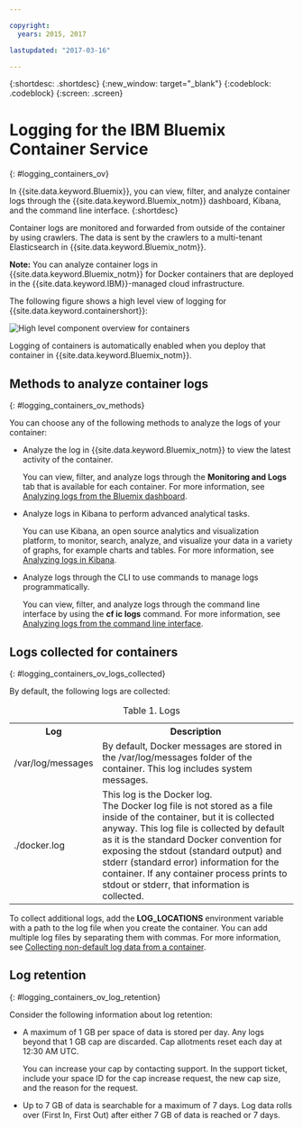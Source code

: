 ```yaml
---

copyright:
  years: 2015, 2017

lastupdated: "2017-03-16"

---
```



{:shortdesc: .shortdesc}
{:new_window: target="_blank"}
{:codeblock: .codeblock}
{:screen: .screen}


# Logging for the IBM Bluemix Container Service
{: #logging_containers_ov}

In {{site.data.keyword.Bluemix}}, you can view, filter, and analyze container logs through the {{site.data.keyword.Bluemix_notm}} dashboard, Kibana, and the command line interface.
{:shortdesc}

Container logs are monitored and forwarded from outside of the container by using crawlers. The data is sent by the crawlers to a
multi-tenant Elasticsearch in {{site.data.keyword.Bluemix_notm}}.

**Note:** You can analyze container logs in {{site.data.keyword.Bluemix_notm}} for Docker containers that are deployed in the {{site.data.keyword.IBM}}-managed cloud infrastructure.

The following figure shows a high level view of logging for {{site.data.keyword.containershort}}:

![High level component overview for containers](images/logging_containers_ov.jpg "High level component overview for containers")

Logging of containers is automatically enabled when you deploy that container in {{site.data.keyword.Bluemix_notm}}.


## Methods to analyze container logs
{: #logging_containers_ov_methods}
 
You can choose any of the following methods to analyze the logs of your container:

* Analyze the log in {{site.data.keyword.Bluemix_notm}} to view the latest activity of the container.
    
    You can view, filter, and analyze logs through the **Monitoring and Logs** tab that is available for each container. For more information, see [Analyzing logs from the Bluemix dashboard](../logging_view_dashboard.html#analyzing_logs_bmx_ui).
    
* Analyze logs in Kibana to perform advanced analytical tasks.
    
    You can use Kibana, an open source analytics and visualization platform, to monitor, search, analyze, and visualize your data in a variety of graphs, for example charts and tables. For more information, see [Analyzing logs in Kibana](../kibana4/logging_analyzing_logs_Kibana.html#analyzing_logs_Kibana).

* Analyze logs through the CLI to use commands to manage logs programmatically.
    
    You can view, filter, and analyze logs through the command line interface by using the **cf ic logs** command. For more information, see [Analyzing logs from the command line interface](../logging_view_cli.html#analyzing_logs_cli).

## Logs collected for containers
{: #logging_containers_ov_logs_collected}

By default, the following logs are collected:

<table>
  <caption>Table 1. Logs</caption>
  <tbody>
    <tr>
      <th align="center">Log</th>
      <th align="center">Description</th>
    </tr>
    <tr>
      <td align="left" width="30%">/var/log/messages</td>
      <td align="left" width="70%"> By default, Docker messages are stored in the /var/log/messages folder of the container. This log includes system messages.
      </td>
    </tr>
    <tr>
      <td align="left">./docker.log</td>
      <td align="left">This log is the Docker log. <br> The Docker log file is not stored as a file inside of the container, but it is collected anyway. This log file is collected by default as it is the standard Docker convention for exposing the stdout (standard output) and stderr (standard error) information for the container. If any container process prints to stdout or stderr, that information is collected. 
      </td>
     </tr>
  </tbody>
</table>

To collect additional logs, add the **LOG_LOCATIONS** environment variable with a path to the log file when you create the container. You can add multiple log files by separating them with commas. For more information, see [Collecting non-default log data from a container](logging_containers_other_logs.html#logging_containers_collect_data).



## Log retention
{: #logging_containers_ov_log_retention}

Consider the following information about log retention:

* A maximum of 1 GB per space of data is stored per day. Any logs beyond that 1 GB cap are discarded. Cap allotments reset each 
day at 12:30 AM UTC. 

    You can increase your cap by contacting support. In the support ticket, include your space ID for the cap increase request, the new cap size, and the reason for the request.

* Up to 7 GB of data is searchable for a maximum of 7 days. Log data rolls over (First In, First Out) after either 7 GB of data is reached or 7 days.

